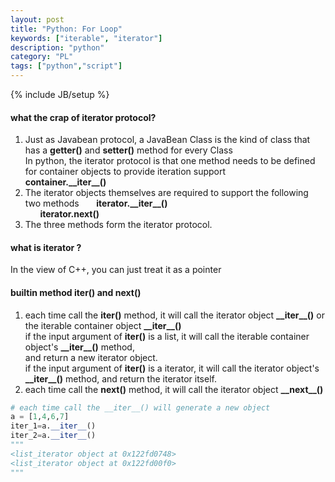 ```yaml
---
layout: post
title: "Python: For Loop"
keywords: ["iterable", "iterator"]
description: "python"
category: "PL"
tags: ["python","script"]
---
```

{% include JB/setup %}


#### what the crap of iterator protocol?
1. Just as Javabean protocol, a JavaBean Class is  the kind of class that has a **getter()** and **setter()** method for every Class <br />
In python, the iterator protocol is that one method needs to be defined for container objects to provide iteration support <br />
**container.\_\_iter\_\_()**
2. The iterator objects themselves are required to support the following two methods
&nbsp;&nbsp;&nbsp;&nbsp;&nbsp;&nbsp;**iterator.\_\_iter\_\_()** <br />
&nbsp;&nbsp;&nbsp;&nbsp;&nbsp;&nbsp;**iterator.next()**
3. The three methods form the iterator protocol.

#### what is iterator ?
In the view of C++, you can just treat it as a pointer


#### builtin method **iter()** and **next()**
1. each time call the **iter()** method, it will call the iterator object **\_\_iter\_\_()** or the iterable container object **\_\_iter\_\_()** <br />
if the input argument of **iter()** is a list, it will call the iterable container object's **\_\_iter\_\_()** method, <br />
and return a new iterator object. <br />
if the input argument of **iter()** is a iterator, it will call the iterator object's **\_\_iter\_\_()** method,
and return the iterator itself. <br />
2. each time call the **next()** method, it will call the iterator object **\_\_next\_\_()**


```python
# each time call the __iter__() will generate a new object
a = [1,4,6,7]
iter_1=a.__iter__()
iter_2=a.__iter__()
"""
<list_iterator object at 0x122fd0748>
<list_iterator object at 0x122fd00f0>
"""
```



